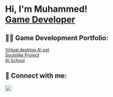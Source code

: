 <h1>Hi, I'm Muhammed! <br/><a href="https://www.linkedin.com/in/muhammed-basdemir-279b6b167/">Game Developer</a></h1>

<h2>👨‍💻 Game Development Portfolio:</h2>

[Virtual desktop AI pet](https://github.com/Mudias/VirtualDesktopAIPet)
<br />
[Soulslike Project](https://github.com/Mudias/SoulslikeProject)
<br />
[AI School](https://github.com/Mudias/AI-School)

<h2> 🤳 Connect with me:</h2>

[<img align="left" alt="Mudias | LinkedIn" width="22px" src="https://cdn.jsdelivr.net/npm/simple-icons@v3/icons/linkedin.svg" />][linkedin]

[linkedin]: https://www.linkedin.com/in/muhammed-basdemir/

